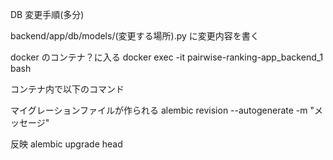 DB 変更手順(多分)

backend/app/db/models/(変更する場所).py
に変更内容を書く

docker のコンテナ？に入る
docker exec -it pairwise-ranking-app_backend_1 bash

コンテナ内で以下のコマンド

マイグレーションファイルが作られる
alembic revision --autogenerate -m "メッセージ"

反映
alembic upgrade head
